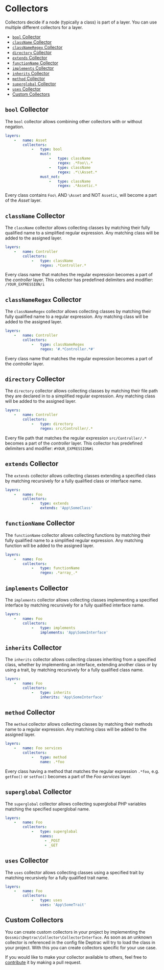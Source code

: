 # Collectors

Collectors decide if a node (typically a class) is part of a layer. You can use
multiple different collectors for a layer.

* [`bool` Collector](#bool-collector)
* [`className` Collector](#classname-collector)
* [`classNameRegex` Collector](#classnameregex-collector)
* [`directory` Collector](#directory-collector)
* [`extends` Collector](#extends-collector)
* [`functionName` Collector](#functionname-collector)
* [`implements` Collector](#implements-collector)
* [`inherits` Collector](#inherits-collector)
* [`method` Collector](#method-collector)
* [`superglobal` Collector](#superglobal-collector)
* [`uses` Collector](#uses-collector)
* [Custom Collectors](#custom-collectors)

## `bool` Collector

The `bool` collector allows combining other collectors with or without negation.

```yml
layers:
    -   name: Asset
        collectors:
            -   type: bool
                must:
                    -   type: className
                        regex: .*Foo\\.*
                    -   type: className
                        regex: .*\\Asset.*
                must_not:
                    -   type: className
                        regex: .*Assetic.*
```

Every class contains `Foo\` AND `\Asset` and NOT `Assetic`, will become a part
of the *Asset* layer.

## `className` Collector

The `className` collector allows collecting classes by matching their fully
qualified name to a simplified regular expression. Any matching class will be
added to the assigned layer.

```yaml
layers:
    -   name: Controller
        collectors:
            -   type: className
                regex: .*Controller.*
```

Every class name that matches the regular expression becomes a part of the
*controller* layer. This collector has predefined delimiters and
modifier: `/YOUR_EXPRESSION/i`

## `classNameRegex` Collector

The `classNameRegex` collector allows collecting classes by matching their fully
qualified name to a regular expression. Any matching class will be added to the
assigned layer.

```yaml
layers:
    -   name: Controller
        collectors:
            -   type: classNameRegex
                regex: '#.*Controller.*#'
```

Every class name that matches the regular expression becomes a part of the
*controller* layer.

## `directory` Collector

The `directory` collector allows collecting classes by matching their file path
they are declared in to a simplified regular expression. Any matching class will
be added to the assigned layer.

```yaml
layers:
    -   name: Controller
        collectors:
            -   type: directory
                regex: src/Controller/.*
```

Every file path that matches the regular expression `src/Controller/.*` becomes
a part of the *controller* layer. This collector has predefined delimiters and
modifier: `#YOUR_EXPRESSION#i`

## `extends` Collector

The `extends` collector allows collecting classes extending a specified class by
matching recursively for a fully qualified class or interface name.

```yaml
layers:
    -   name: Foo
        collectors:
            -   type: extends
                extends: 'App\SomeClass'
```

## `functionName` Collector

The `functionName` collector allows collecting functions by matching their fully
qualified name to a simplified regular expression. Any matching function will be
added to the assigned layer.

```yaml
layers:
    -   name: Foo
        collectors:
            -   type: functionName
                regex: .*array_.*
```

## `implements` Collector

The `implements` collector allows collecting classes implementing a specified
interface by matching recursively for a fully qualified interface name.

```yaml
layers:
    -   name: Foo
        collectors:
            -   type: implements
                implements: 'App\SomeInterface'
```

## `inherits` Collector

The `inherits` collector allows collecting classes inheriting from a specified
class, whether by implementing an interface, extending another class or by using
a trait, by matching recursively for a fully qualified class name.

```yaml
layers:
    -   name: Foo
        collectors:
            -   type: inherits
                inherits: 'App\SomeInterface'
```

## `method` Collector

The `method` collector allows collecting classes by matching their methods name
to a regular expression. Any matching class will be added to the assigned layer.

```yaml
layers:
    -   name: Foo services
        collectors:
            -   type: method
                name: .*foo
```

Every class having a method that matches the regular expression `.*foo`,
e.g. `getFoo()` or `setFoo()` becomes a part of the *Foo services* layer.

## `superglobal` Collector

The `superglobal` collector allows collecting superglobal PHP variables
matching the specified superglobal name.

```yaml
layers:
    -   name: Foo
        collectors:
            -   type: superglobal
                names:
                  - _POST
                  - _GET
```

## `uses` Collector

The `uses` collector allows collecting classes using a specified trait by
matching recursively for a fully qualified trait name.

```yaml
layers:
    -   name: Foo
        collectors:
            -   type: uses
                uses: 'App\SomeTrait'
```

## Custom Collectors

You can create custom collectors in your project by implementing the
`Qossmic\Deptrac\Collector\CollectorInterface`. As soon as an unknown collector
is referenced in the config file Deptrac will try to load the class in your
project. With this you can create collectors specific for your use case.

If you would like to make your collector available to others, feel free to
[contribute](contributing.md) it by making a pull request.
